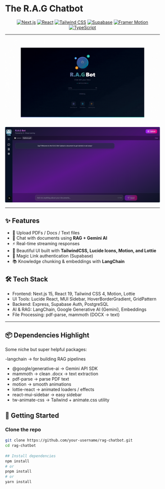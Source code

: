 # The R.A.G Chatbot 

<div align="center">

[![Next.js](https://img.shields.io/badge/Next.js-15.4-black?logo=next.js&logoColor=white)](https://nextjs.org/)
[![React](https://img.shields.io/badge/React-19.1-61DAFB?logo=react&logoColor=white)](https://react.dev)
[![Tailwind CSS](https://img.shields.io/badge/TailwindCSS-3.4-38bdf8?logo=tailwindcss&logoColor=white)](https://tailwindcss.com/)
[![Supabase](https://img.shields.io/badge/Supabase-2.54-3ECF8E?logo=supabase&logoColor=white)](https://supabase.com/)
[![Framer Motion](https://img.shields.io/badge/Framer--Motion-12.23-ff69b4?logo=framer&logoColor=white)](https://www.framer.com/motion/)
[![TypeScript](https://img.shields.io/badge/TypeScript-5-blue?logo=typescript&logoColor=white)](https://www.typescriptlang.org/)

</div>

---

![Demo GIF](./public/rag.gif)  
![App Screenshot](./public/chat.png)  

---

## ✨ Features  
- 📄 Upload PDFs / Docs / Text files  
- 💬 Chat with documents using **RAG + Gemini AI**  
- ⚡ Real-time streaming responses  
- 🎨 Beautiful UI built with **TailwindCSS, Lucide Icons, Motion, and Lottie**  
- 🔐 Magic Link authentication (Supabase)  
- 📚 Knowledge chunking & embeddings with **LangChain**  

## 🛠️ Tech Stack

- Frontend: Next.js 15, React 19, Tailwind CSS 4, Motion, Lottie
- UI Tools: Lucide React, MUI Sidebar, HoverBorderGradient, GridPattern
- Backend: Express, Supabase Auth, PostgreSQL
- AI & RAG: LangChain, Google Generative AI (Gemini), Embeddings
- File Processing: pdf-parse, mammoth (DOCX → text)

---

## 📦 Dependencies Highlight

Some niche but super helpful packages:

-langchain → for building RAG pipelines
- @google/generative-ai → Gemini API SDK
- mammoth → clean .docx → text extraction
- pdf-parse → parse PDF text
- motion → smooth animations
- lottie-react → animated loaders / effects
- react-mui-sidebar → easy sidebar
- tw-animate-css → Tailwind + animate.css utility

## 🚀 Getting Started

### Clone the repo
```bash
git clone https://github.com/your-username/rag-chatbot.git
cd rag-chatbot

## Install dependencies
npm install
# or
pnpm install
# or
yarn install
```

